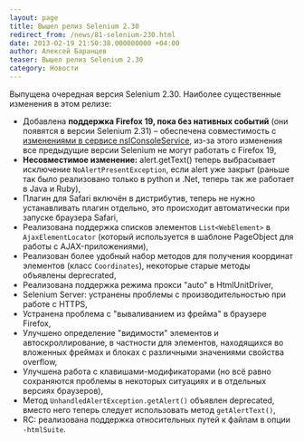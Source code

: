 ```yaml
---
layout: page
title: Вышел релиз Selenium 2.30
redirect_from: /news/81-selenium-230.html
date: 2013-02-19 21:50:38.000000000 +04:00
author: Алексей Баранцев
teaser: Вышел релиз Selenium 2.30
category: Новости
---
```

Выпущена очередная версия Selenium 2.30. Наиболее существенные изменения в этом релизе:

* Добавлена **поддержка Firefox 19, пока без нативных событий** (они появятся в версии Selenium 2.31) – обеспечена совместимость с [изменениями в сервисе nsIConsoleService](https://developer.mozilla.org/en-US/docs/XPCOM_Interface_Reference/nsIConsoleService), из-за этого изменения все предыдущие версии Selenium не могут работать с Firefox 19,
* **Несовместимое изменение:** alert.getText() теперь выбрасывает исключение `NoAlertPresentException`, если alert уже закрыт (раньше так было реализовано только в python и .Net, теперь так же работает в Java и Ruby),
* Плагин для Safari включён в дистрибутив, теперь не нужно устанавливать плагин отдельно, это происходит автоматически при запуске браузера Safari,
* Реализована поддержка списков элементов `List<WebElement>` в `AjaxElementLocator` (который используется в шаблоне PageObject для работы с AJAX-приложениями),
* Реализован более удобный набор методов для получения координат элементов (класс `Coordinates`), некоторые старые методы объявлены deprecrated,
* Реализована поддержка режима прокси "auto" в HtmlUnitDriver,
* Selenium Server: устранены проблемы с производительностью при работе с HTTPS,
* Устранена проблема с "вываливанием из фрейма" в браузере Firefox,
* Улучшено определение "видимости" элементов и автоскроллирование, в частности для элементов, находящихся во вложенных фреймах и блоках с различными значениями свойства overflow,
* Улучшена работа с клавишами-модификаторами (но всё равно сохраняются проблемы в некоторых ситуациях и в отдельных версиях браузеров),
* Метод `UnhandledAlertException.getAlert()` объявлен deprecated, вместо него теперь следует использовать метод `getAlertText()`,
* RC: реализована поддержка относительных путей к файлам в опции `-htmlSuite`.
